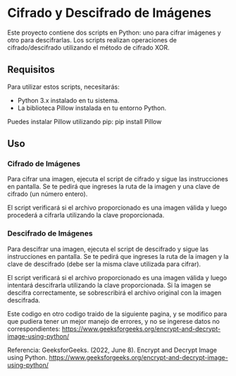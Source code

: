 # Cifrado y Descifrado de Imágenes

Este proyecto contiene dos scripts en Python: uno para cifrar imágenes y otro para descifrarlas. Los scripts realizan operaciones de cifrado/descifrado utilizando el método de cifrado XOR.

## Requisitos

Para utilizar estos scripts, necesitarás:
- Python 3.x instalado en tu sistema.
- La biblioteca Pillow instalada en tu entorno Python.

Puedes instalar Pillow utilizando pip:
pip install Pillow

## Uso

### Cifrado de Imágenes

Para cifrar una imagen, ejecuta el script de cifrado y sigue las instrucciones en pantalla. Se te pedirá que ingreses la ruta de la imagen y una clave de cifrado (un número entero).

El script verificará si el archivo proporcionado es una imagen válida y luego procederá a cifrarla utilizando la clave proporcionada.

### Descifrado de Imágenes

Para descifrar una imagen, ejecuta el script de descifrado y sigue las instrucciones en pantalla. Se te pedirá que ingreses la ruta de la imagen y la clave de descifrado (debe ser la misma clave utilizada para cifrar).

El script verificará si el archivo proporcionado es una imagen válida y luego intentará descifrarla utilizando la clave proporcionada. Si la imagen se descifra correctamente, se sobrescribirá el archivo original con la imagen descifrada.


Este codigo en otro codigo traido de la siguiente pagina, y se modifico para que pudiera tener un mejor manejo de errores, y no se ingerese datos no correspondientes:
https://www.geeksforgeeks.org/encrypt-and-decrypt-image-using-python/

Referencia:
GeeksforGeeks. (2022, June 8). Encrypt and Decrypt Image using Python. https://www.geeksforgeeks.org/encrypt-and-decrypt-image-using-python/

